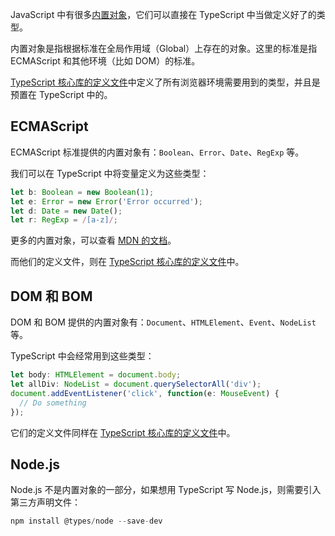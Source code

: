 JavaScript 中有很多[内置对象](https://developer.mozilla.org/en-US/docs/Web/JavaScript/Reference/Global_Objects)，它们可以直接在 TypeScript 中当做定义好了的类型。

内置对象是指根据标准在全局作用域（Global）上存在的对象。这里的标准是指 ECMAScript 和其他环境（比如 DOM）的标准。

[TypeScript 核心库的定义文件](https://github.com/Microsoft/TypeScript/tree/master/src/lib)中定义了所有浏览器环境需要用到的类型，并且是预置在 TypeScript 中的。

## ECMAScript
ECMAScript 标准提供的内置对象有：`Boolean`、`Error`、`Date`、`RegExp` 等。

我们可以在 TypeScript 中将变量定义为这些类型：
```typescript
let b: Boolean = new Boolean(1);
let e: Error = new Error('Error occurred');
let d: Date = new Date();
let r: RegExp = /[a-z]/;
```

更多的内置对象，可以查看 [MDN 的文档](https://developer.mozilla.org/en-US/docs/Web/JavaScript/Reference/Global_Objects)。

而他们的定义文件，则在 [TypeScript 核心库的定义文件](https://github.com/Microsoft/TypeScript/tree/master/src/lib)中。

## DOM 和 BOM
DOM 和 BOM 提供的内置对象有：`Document`、`HTMLElement`、`Event`、`NodeList` 等。

TypeScript 中会经常用到这些类型：
```typescript
let body: HTMLElement = document.body;
let allDiv: NodeList = document.querySelectorAll('div');
document.addEventListener('click', function(e: MouseEvent) {
  // Do something
});
```

它们的定义文件同样在 [TypeScript 核心库的定义文件](https://github.com/Microsoft/TypeScript/tree/master/src/lib)中。

## Node.js
Node.js 不是内置对象的一部分，如果想用 TypeScript 写 Node.js，则需要引入第三方声明文件：
```typescript
npm install @types/node --save-dev
```


